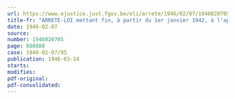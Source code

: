 ```yaml
---
url: https://www.ejustice.just.fgov.be/eli/arrete/1946/02/07/1946020705/justel
title-fr: "ARRETE-LOI mettant fin, à partir du 1er janvier 1942, à l'application de la loi du 18 juin 1930 relative à l'assurance en vue de la vieillesse et du décès prématuré des employés, aux employés belges occupés au Congo belge ou au Ruanda-Urundi"
date: 1946-02-07
source:
number: 1946020705
page: 888888
case: 1946-02-07/05
publication: 1946-03-14
starts:
modifies:
pdf-original:
pdf-consolidated:
---
```


